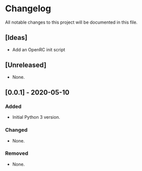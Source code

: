 # Changelog

All notable changes to this project will be documented in this file.

## [Ideas]

- Add an OpenRC init script

## [Unreleased]

- None.

## [0.0.1] - 2020-05-10

### Added

- Initial Python 3 version.

### Changed

- None.

### Removed

- None.
